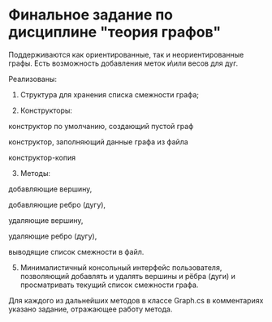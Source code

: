 # Финальное задание по дисциплине "теория графов"

Поддерживаются как ориентированные, так и неориентированные графы. Есть возможность добавления меток и\или весов для дуг. 

Реализованы: 

1. Структура для хранения списка смежности графа;

2. Конструкторы:

конструктор по умолчанию, создающий пустой граф

конструктор, заполняющий данные графа из файла

конструктор-копия 

3. Методы:

добавляющие вершину,

добавляющие ребро (дугу),

удаляющие вершину,

удаляющие ребро (дугу),

выводящие список смежности в файл.

5. Минималистичный консольный интерфейс пользователя, позволяющий добавлять и удалять вершины и рёбра (дуги) и просматривать текущий список смежности графа.

Для каждого из дальнейших методов в классе Graph.cs в комментариях указано задание, отражающее работу метода.
